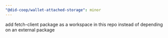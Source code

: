 ```yaml
---
"@did-coop/wallet-attached-storage": minor
---
```


add fetch-client package as a workspace in this repo instead of depending on an external package
